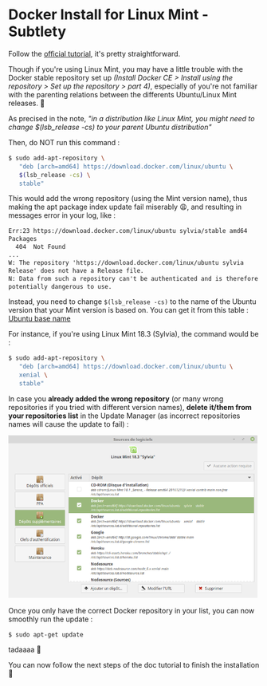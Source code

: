 # Docker Install for Linux Mint - Subtlety

Follow the [official tutorial](https://docs.docker.com/install/linux/docker-ce/ubuntu/), it's pretty straightforward.

Though if you're using Linux Mint, you may have a little trouble with the Docker stable repository set up
*(Install Docker CE > Install using the repository > Set up the repository > part 4)*,
especially of you're not familiar with the parenting relations between the differents Ubuntu/Linux Mint releases. :penguin:

As precised in the note, *"in a distribution like Linux Mint, you might need to change $(lsb_release -cs) to your parent Ubuntu distribution"*

Then, do NOT run this command :
```bash
$ sudo add-apt-repository \
   "deb [arch=amd64] https://download.docker.com/linux/ubuntu \
   $(lsb_release -cs) \
   stable"
```
This would add the wrong repository (using the Mint version name), thus making the apt package index update fail miserably  :weary:, and resulting in messages error in your log, like :
```
Err:23 https://download.docker.com/linux/ubuntu sylvia/stable amd64 Packages
  404  Not Found
...
W: The repository 'https://download.docker.com/linux/ubuntu sylvia Release' does not have a Release file.
N: Data from such a repository can't be authenticated and is therefore potentially dangerous to use.
```

Instead, you need to change `$(lsb_release -cs)` to the name of the Ubuntu version that your Mint version is based on.
You can get it from this table : [Ubuntu base name](https://doc.ubuntu-fr.org/linux_mint#versionnage)

For instance, if you're using Linux Mint 18.3 (Sylvia), the command would be :
```bash
$ sudo add-apt-repository \
   "deb [arch=amd64] https://download.docker.com/linux/ubuntu \
   xenial \
   stable"
```

In case you **already added the wrong repository** (or many wrong repositories if you tried with different version names), **delete it/them from your repositories list** in the Update Manager (as incorrect repositories names will cause the update to fail) :

<img src="screenshots/repositories_list.png" width="500">

Once you only have the correct Docker repository in your list, you can now smoothly run the update :
```bash
$ sudo apt-get update
```
tadaaaa :tada:

You can now follow the next steps of the doc tutorial to finish the installation :whale:
